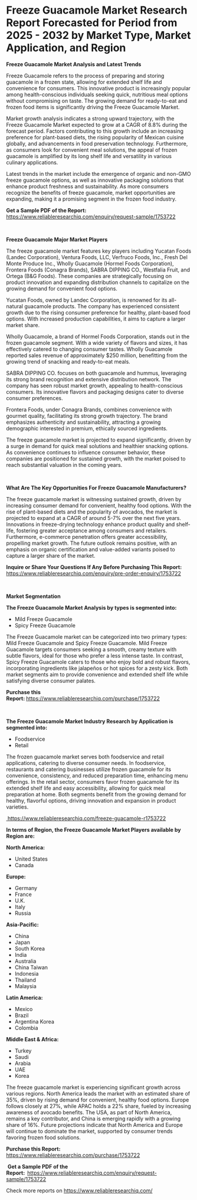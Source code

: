 <p><h1>Freeze Guacamole Market Research Report Forecasted for Period from 2025 -  2032 by Market Type, Market Application, and Region</h1></p><p><strong>Freeze Guacamole Market Analysis and Latest Trends</strong></p>
<p><p>Freeze Guacamole refers to the process of preparing and storing guacamole in a frozen state, allowing for extended shelf life and convenience for consumers. This innovative product is increasingly popular among health-conscious individuals seeking quick, nutritious meal options without compromising on taste. The growing demand for ready-to-eat and frozen food items is significantly driving the Freeze Guacamole Market.</p><p>Market growth analysis indicates a strong upward trajectory, with the Freeze Guacamole Market expected to grow at a CAGR of 8.8% during the forecast period. Factors contributing to this growth include an increasing preference for plant-based diets, the rising popularity of Mexican cuisine globally, and advancements in food preservation technology. Furthermore, as consumers look for convenient meal solutions, the appeal of frozen guacamole is amplified by its long shelf life and versatility in various culinary applications.</p><p>Latest trends in the market include the emergence of organic and non-GMO freeze guacamole options, as well as innovative packaging solutions that enhance product freshness and sustainability. As more consumers recognize the benefits of freeze guacamole, market opportunities are expanding, making it a promising segment in the frozen food industry.</p></p>
<p><strong>Get a Sample PDF of the Report:&nbsp;</strong> <a href="https://www.reliableresearchiq.com/enquiry/request-sample/1753722?utm_campaign=3116&utm_medium=2&utm_source=Github&utm_content=ia&utm_term=06032025&utm_id=freeze-guacamole">https://www.reliableresearchiq.com/enquiry/request-sample/1753722</a></p>
<p>&nbsp;</p>
<p><strong>Freeze Guacamole Major Market Players</strong></p>
<p><p>The freeze guacamole market features key players including Yucatan Foods (Landec Corporation), Ventura Foods, LLC, Verfruco Foods, Inc., Fresh Del Monte Produce Inc., Wholly Guacamole (Hormel Foods Corporation), Frontera Foods (Conagra Brands), SABRA DIPPING CO., Westfalia Fruit, and Ortega (B&G Foods). These companies are strategically focusing on product innovation and expanding distribution channels to capitalize on the growing demand for convenient food options.</p><p>Yucatan Foods, owned by Landec Corporation, is renowned for its all-natural guacamole products. The company has experienced consistent growth due to the rising consumer preference for healthy, plant-based food options. With increased production capabilities, it aims to capture a larger market share.</p><p>Wholly Guacamole, a brand of Hormel Foods Corporation, stands out in the frozen guacamole segment. With a wide variety of flavors and sizes, it has effectively catered to changing consumer tastes. Wholly Guacamole reported sales revenue of approximately $250 million, benefitting from the growing trend of snacking and ready-to-eat meals.</p><p>SABRA DIPPING CO. focuses on both guacamole and hummus, leveraging its strong brand recognition and extensive distribution network. The company has seen robust market growth, appealing to health-conscious consumers. Its innovative flavors and packaging designs cater to diverse consumer preferences.</p><p>Frontera Foods, under Conagra Brands, combines convenience with gourmet quality, facilitating its strong growth trajectory. The brand emphasizes authenticity and sustainability, attracting a growing demographic interested in premium, ethically sourced ingredients.</p><p>The freeze guacamole market is projected to expand significantly, driven by a surge in demand for quick meal solutions and healthier snacking options. As convenience continues to influence consumer behavior, these companies are positioned for sustained growth, with the market poised to reach substantial valuation in the coming years.</p></p>
<p>&nbsp;</p>
<p><strong>What Are The Key Opportunities For Freeze Guacamole Manufacturers?</strong></p>
<p><p>The freeze guacamole market is witnessing sustained growth, driven by increasing consumer demand for convenient, healthy food options. With the rise of plant-based diets and the popularity of avocados, the market is projected to expand at a CAGR of around 5-7% over the next five years. Innovations in freeze-drying technology enhance product quality and shelf-life, fostering greater acceptance among consumers and retailers. Furthermore, e-commerce penetration offers greater accessibility, propelling market growth. The future outlook remains positive, with an emphasis on organic certification and value-added variants poised to capture a larger share of the market.</p></p>
<p><strong>Inquire or Share Your Questions If Any Before Purchasing This Report:</strong> <a href="https://www.reliableresearchiq.com/enquiry/pre-order-enquiry/1753722?utm_campaign=3116&utm_medium=2&utm_source=Github&utm_content=ia&utm_term=06032025&utm_id=freeze-guacamole">https://www.reliableresearchiq.com/enquiry/pre-order-enquiry/1753722</a></p>
<p>&nbsp;</p>
<p><strong>Market Segmentation</strong></p>
<p><strong>The Freeze Guacamole Market Analysis by types is segmented into:</strong></p>
<p><ul><li>Mild Freeze Guacamole</li><li>Spicy Freeze Guacamole</li></ul></p>
<p><p>The Freeze Guacamole market can be categorized into two primary types: Mild Freeze Guacamole and Spicy Freeze Guacamole. Mild Freeze Guacamole targets consumers seeking a smooth, creamy texture with subtle flavors, ideal for those who prefer a less intense taste. In contrast, Spicy Freeze Guacamole caters to those who enjoy bold and robust flavors, incorporating ingredients like jalapeños or hot spices for a zesty kick. Both market segments aim to provide convenience and extended shelf life while satisfying diverse consumer palates.</p></p>
<p><strong>Purchase this Report:&nbsp;</strong><a href="https://www.reliableresearchiq.com/purchase/1753722?utm_campaign=3116&utm_medium=2&utm_source=Github&utm_content=ia&utm_term=06032025&utm_id=freeze-guacamole">https://www.reliableresearchiq.com/purchase/1753722</a></p>
<p>&nbsp;</p>
<p><strong>The Freeze Guacamole Market Industry Research by Application is segmented into:</strong></p>
<p><ul><li>Foodservice</li><li>Retail</li></ul></p>
<p><p>The frozen guacamole market serves both foodservice and retail applications, catering to diverse consumer needs. In foodservice, restaurants and catering businesses utilize frozen guacamole for its convenience, consistency, and reduced preparation time, enhancing menu offerings. In the retail sector, consumers favor frozen guacamole for its extended shelf life and easy accessibility, allowing for quick meal preparation at home. Both segments benefit from the growing demand for healthy, flavorful options, driving innovation and expansion in product varieties.</p></p>
<p><a href="https://www.reliableresearchiq.com/freeze-guacamole-r1753722?utm_campaign=3116&utm_medium=2&utm_source=Github&utm_content=ia&utm_term=06032025&utm_id=freeze-guacamole">&nbsp;https://www.reliableresearchiq.com/freeze-guacamole-r1753722</a></p>
<p><strong>In terms of Region, the Freeze Guacamole Market Players available by Region are:</strong></p>
<p>
    <p> <strong> North America: </strong>
        <ul>
            <li>United States</li>
            <li>Canada</li>
        </ul>
        </p> 
    <p> <strong> Europe: </strong>
        <ul>
            <li>Germany</li>
            <li>France</li>
            <li>U.K.</li>
            <li>Italy</li>
            <li>Russia</li>
        </ul>
        </p> 
    <p> <strong> Asia-Pacific: </strong>
        <ul>
            <li>China</li>
            <li>Japan</li>
            <li>South Korea</li>
            <li>India</li>
            <li>Australia</li>
            <li>China Taiwan</li>
            <li>Indonesia</li>
            <li>Thailand</li>
            <li>Malaysia</li>
        </ul>
        </p> 
    <p> <strong> Latin America: </strong>
        <ul>
            <li>Mexico</li>
            <li>Brazil</li>
            <li>Argentina Korea</li>
            <li>Colombia</li>
        </ul>
        </p> 
    <p> <strong> Middle East & Africa: </strong>
        <ul>
            <li>Turkey</li>
            <li>Saudi</li>
            <li>Arabia</li>
            <li>UAE</li>
            <li>Korea</li>
        </ul>
    </p>
    </p>
<p><p>The freeze guacamole market is experiencing significant growth across various regions. North America leads the market with an estimated share of 35%, driven by rising demand for convenient, healthy food options. Europe follows closely at 27%, while APAC holds a 22% share, fueled by increasing awareness of avocado benefits. The USA, as part of North America, remains a key contributor, and China is emerging rapidly with a growing share of 16%. Future projections indicate that North America and Europe will continue to dominate the market, supported by consumer trends favoring frozen food solutions.</p></p>
<p><strong>Purchase this Report: </strong><a href="https://www.reliableresearchiq.com/purchase/1753722?utm_campaign=3116&utm_medium=2&utm_source=Github&utm_content=ia&utm_term=06032025&utm_id=freeze-guacamole">https://www.reliableresearchiq.com/purchase/1753722</a></p>
<p>&nbsp;<strong>Get a Sample PDF of the Report:&nbsp;&nbsp;</strong><a href="https://www.reliableresearchiq.com/enquiry/request-sample/1753722?utm_campaign=3116&utm_medium=2&utm_source=Github&utm_content=ia&utm_term=06032025&utm_id=freeze-guacamole">https://www.reliableresearchiq.com/enquiry/request-sample/1753722</a></p>
<p><strong></strong></p>
<p>Check more reports on <a href="https://www.reliableresearchiq.com/?utm_campaign=3116&utm_medium=2&utm_source=Github&utm_content=ia&utm_term=06032025&utm_id=freeze-guacamole">https://www.reliableresearchiq.com/</a></p>